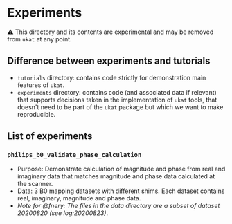 # Experiments

:warning: This directory and its contents are experimental and may be removed from `ukat` at any point.

## Difference between experiments and tutorials

- `tutorials` directory: contains code strictly for demonstration main features of `ukat`.
- `experiments` directory: contains code (and associated data if relevant) that supports decisions taken in the implementation of `ukat` tools, that doesn't need to be part of the `ukat` package but which we want to make reproducible.

## List of experiments

### `philips_b0_validate_phase_calculation`

- Purpose: Demonstrate calculation of magnitude and phase from real and imaginary data that matches magnitude and phase data calculated at the scanner.
- Data: 3 B0 mapping datasets with different shims. Each dataset contains real, imaginary, magnitude and phase data.
- _Note for @fnery: The files in the data directory are a subset of dataset 20200820 (see log:20200823)_.
